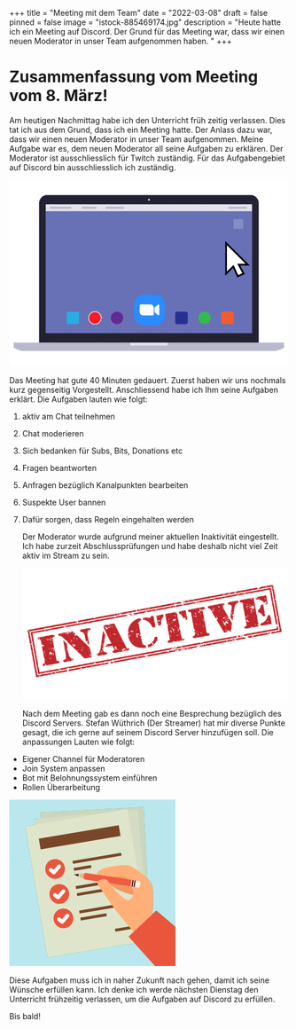 +++
title = "Meeting mit dem Team"
date = "2022-03-08"
draft = false
pinned = false
image = "istock-885469174.jpg"
description = "Heute hatte ich ein Meeting auf Discord. Der Grund für das Meeting war, dass wir einen neuen Moderator in unser Team aufgenommen haben. "
+++
# Zusammenfassung vom Meeting vom 8. März!

Am heutigen Nachmittag habe ich den Unterricht früh zeitig verlassen. Dies tat ich aus dem Grund, dass ich ein Meeting hatte. Der Anlass dazu war, dass wir einen neuen Moderator in unser Team aufgenommen. Meine Aufgabe war es, dem neuen Moderator all seine Aufgaben zu erklären. Der Moderator ist ausschliesslich für Twitch  zuständig. Für das Aufgabengebiet auf Discord bin ausschliesslich ich zuständig.

![](join-meeting-animation-700x467-1.gif)

Das Meeting hat gute 40 Minuten gedauert. Zuerst haben wir uns nochmals kurz gegenseitig Vorgestellt. Anschliessend habe ich Ihm seine Aufgaben erklärt. Die Aufgaben lauten wie folgt:

1.  aktiv am Chat teilnehmen
2. Chat moderieren
3. Sich bedanken für Subs, Bits, Donations etc
4. Fragen beantworten
5. Anfragen bezüglich Kanalpunkten bearbeiten
6. Suspekte User bannen
7. Dafür sorgen, dass Regeln eingehalten werden

   Der Moderator wurde aufgrund meiner aktuellen Inaktivität eingestellt. Ich habe zurzeit Abschlussprüfungen und habe deshalb nicht viel Zeit aktiv im Stream zu sein.

   ![](360_f_130297261_hxspde3iiyt1ciziju2ne6vwofhrwsgt.jpg)

   Nach dem Meeting gab es dann noch eine Besprechung bezüglich des Discord Servers. Stefan Wüthrich (Der Streamer) hat mir diverse Punkte gesagt, die ich gerne auf seinem Discord Server hinzufügen soll. Die anpassungen Lauten wie folgt:

* Eigener Channel für Moderatoren
* Join System anpassen
* Bot mit Belohnungssystem einführen
* Rollen Überarbeitung

![](sldarv2-2x.png)

Diese Aufgaben muss ich in naher Zukunft nach gehen, damit ich seine Wünsche erfüllen kann. Ich denke ich werde nächsten Dienstag den Unterricht frühzeitig verlassen, um die Aufgaben auf Discord zu erfüllen.

Bis bald!
